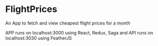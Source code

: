 # FlightPrices
An App to fetch and view cheapest flight prices for a month

APP runs on localhost:3000 using React, Redux, Saga
and API runs on localhost:3030 using FeatherJS

